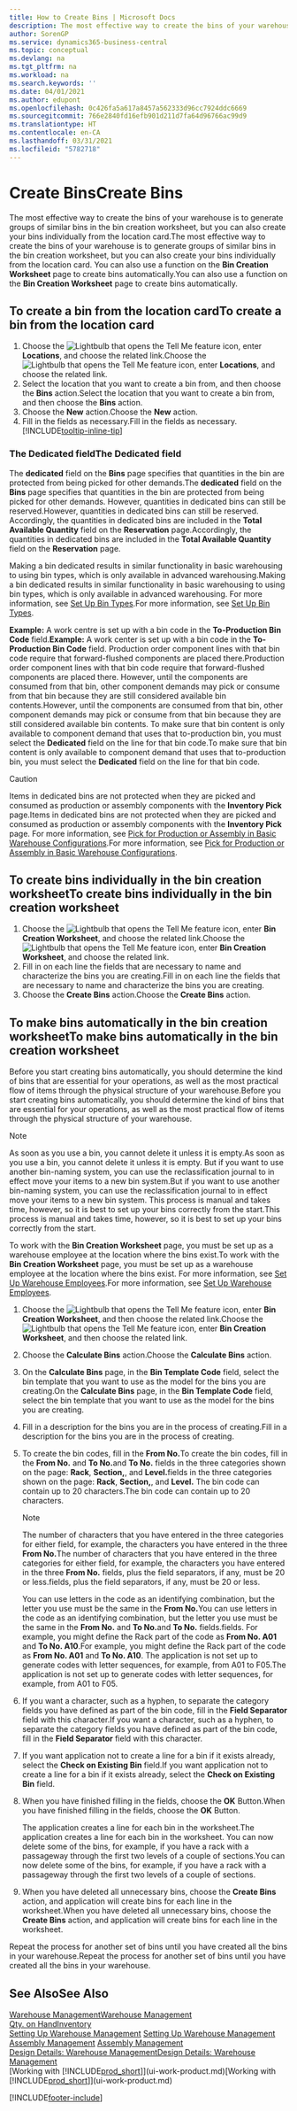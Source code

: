 ```yaml
---
title: How to Create Bins | Microsoft Docs
description: The most effective way to create the bins of your warehouse is to generate groups of similar bins in the bin creation worksheet, but you can also create your bins individually.
author: SorenGP
ms.service: dynamics365-business-central
ms.topic: conceptual
ms.devlang: na
ms.tgt_pltfrm: na
ms.workload: na
ms.search.keywords: ''
ms.date: 04/01/2021
ms.author: edupont
ms.openlocfilehash: 0c426fa5a617a8457a562333d96cc7924ddc6669
ms.sourcegitcommit: 766e2840fd16efb901d211d7fa64d96766ac99d9
ms.translationtype: HT
ms.contentlocale: en-CA
ms.lasthandoff: 03/31/2021
ms.locfileid: "5782718"
---
```

# <a name="create-bins"></a><span data-ttu-id="1ff14-103">Create Bins</span><span class="sxs-lookup"><span data-stu-id="1ff14-103">Create Bins</span></span>
<span data-ttu-id="1ff14-104">The most effective way to create the bins of your warehouse is to generate groups of similar bins in the bin creation worksheet, but you can also create your bins individually from the location card.</span><span class="sxs-lookup"><span data-stu-id="1ff14-104">The most effective way to create the bins of your warehouse is to generate groups of similar bins in the bin creation worksheet, but you can also create your bins individually from the location card.</span></span> <span data-ttu-id="1ff14-105">You can also use a function on the **Bin Creation Worksheet** page to create bins automatically.</span><span class="sxs-lookup"><span data-stu-id="1ff14-105">You can also use a function on the **Bin Creation Worksheet** page to create bins automatically.</span></span>  

## <a name="to-create-a-bin-from-the-location-card"></a><span data-ttu-id="1ff14-106">To create a bin from the location card</span><span class="sxs-lookup"><span data-stu-id="1ff14-106">To create a bin from the location card</span></span>  
1.  <span data-ttu-id="1ff14-107">Choose the ![Lightbulb that opens the Tell Me feature](media/ui-search/search_small.png "Tell me what you want to do") icon, enter **Locations**, and choose the related link.</span><span class="sxs-lookup"><span data-stu-id="1ff14-107">Choose the ![Lightbulb that opens the Tell Me feature](media/ui-search/search_small.png "Tell me what you want to do") icon, enter **Locations**, and choose the related link.</span></span>  
2.  <span data-ttu-id="1ff14-108">Select the location that you want to create a bin from, and then choose the **Bins** action.</span><span class="sxs-lookup"><span data-stu-id="1ff14-108">Select the location that you want to create a bin from, and then choose the **Bins** action.</span></span>  
3. <span data-ttu-id="1ff14-109">Choose the **New** action.</span><span class="sxs-lookup"><span data-stu-id="1ff14-109">Choose the **New** action.</span></span>
4. <span data-ttu-id="1ff14-110">Fill in the fields as necessary.</span><span class="sxs-lookup"><span data-stu-id="1ff14-110">Fill in the fields as necessary.</span></span> [!INCLUDE[tooltip-inline-tip](includes/tooltip-inline-tip_md.md)]

### <a name="the-dedicated-field"></a><span data-ttu-id="1ff14-111">The Dedicated field</span><span class="sxs-lookup"><span data-stu-id="1ff14-111">The Dedicated field</span></span>
<span data-ttu-id="1ff14-112">The **dedicated** field on the **Bins** page specifies that quantities in the bin are protected from being picked for other demands.</span><span class="sxs-lookup"><span data-stu-id="1ff14-112">The **dedicated** field on the **Bins** page specifies that quantities in the bin are protected from being picked for other demands.</span></span> <span data-ttu-id="1ff14-113">However, quantities in dedicated bins can still be reserved.</span><span class="sxs-lookup"><span data-stu-id="1ff14-113">However, quantities in dedicated bins can still be reserved.</span></span> <span data-ttu-id="1ff14-114">Accordingly, the quantities in dedicated bins are included in the **Total Available Quantity** field on the **Reservation** page.</span><span class="sxs-lookup"><span data-stu-id="1ff14-114">Accordingly, the quantities in dedicated bins are included in the **Total Available Quantity** field on the **Reservation** page.</span></span>

<span data-ttu-id="1ff14-115">Making a bin dedicated results in similar functionality in basic warehousing to using bin types, which is only available in advanced warehousing.</span><span class="sxs-lookup"><span data-stu-id="1ff14-115">Making a bin dedicated results in similar functionality in basic warehousing to using bin types, which is only available in advanced warehousing.</span></span> <span data-ttu-id="1ff14-116">For more information, see [Set Up Bin Types](warehouse-how-to-set-up-bin-types.md).</span><span class="sxs-lookup"><span data-stu-id="1ff14-116">For more information, see [Set Up Bin Types](warehouse-how-to-set-up-bin-types.md).</span></span>

<span data-ttu-id="1ff14-117">**Example:** A work centre is set up with a bin code in the **To-Production Bin Code** field.</span><span class="sxs-lookup"><span data-stu-id="1ff14-117">**Example:** A work center is set up with a bin code in the **To-Production Bin Code** field.</span></span> <span data-ttu-id="1ff14-118">Production order component lines with that bin code require that forward-flushed components are placed there.</span><span class="sxs-lookup"><span data-stu-id="1ff14-118">Production order component lines with that bin code require that forward-flushed components are placed there.</span></span> <span data-ttu-id="1ff14-119">However, until the components are consumed from that bin, other component demands may pick or consume from that bin because they are still considered available bin contents.</span><span class="sxs-lookup"><span data-stu-id="1ff14-119">However, until the components are consumed from that bin, other component demands may pick or consume from that bin because they are still considered available bin contents.</span></span> <span data-ttu-id="1ff14-120">To make sure that bin content is only available to component demand that uses that to-production bin, you must select the **Dedicated** field on the line for that bin code.</span><span class="sxs-lookup"><span data-stu-id="1ff14-120">To make sure that bin content is only available to component demand that uses that to-production bin, you must select the **Dedicated** field on the line for that bin code.</span></span>

> [!Caution]
> <span data-ttu-id="1ff14-121">Items in dedicated bins are not protected when they are picked and consumed as production or assembly components with the **Inventory Pick** page.</span><span class="sxs-lookup"><span data-stu-id="1ff14-121">Items in dedicated bins are not protected when they are picked and consumed as production or assembly components with the **Inventory Pick** page.</span></span> <span data-ttu-id="1ff14-122">For more information, see [Pick for Production or Assembly in Basic Warehouse Configurations](warehouse-how-to-pick-for-production.md).</span><span class="sxs-lookup"><span data-stu-id="1ff14-122">For more information, see [Pick for Production or Assembly in Basic Warehouse Configurations](warehouse-how-to-pick-for-production.md).</span></span>

## <a name="to-create-bins-individually-in-the-bin-creation-worksheet"></a><span data-ttu-id="1ff14-123">To create bins individually in the bin creation worksheet</span><span class="sxs-lookup"><span data-stu-id="1ff14-123">To create bins individually in the bin creation worksheet</span></span>  
1.  <span data-ttu-id="1ff14-124">Choose the ![Lightbulb that opens the Tell Me feature](media/ui-search/search_small.png "Tell me what you want to do") icon, enter **Bin Creation Worksheet**, and choose the related link.</span><span class="sxs-lookup"><span data-stu-id="1ff14-124">Choose the ![Lightbulb that opens the Tell Me feature](media/ui-search/search_small.png "Tell me what you want to do") icon, enter **Bin Creation Worksheet**, and choose the related link.</span></span>  
2.  <span data-ttu-id="1ff14-125">Fill in on each line the fields that are necessary to name and characterize the bins you are creating.</span><span class="sxs-lookup"><span data-stu-id="1ff14-125">Fill in on each line the fields that are necessary to name and characterize the bins you are creating.</span></span>  
3.  <span data-ttu-id="1ff14-126">Choose the **Create Bins** action.</span><span class="sxs-lookup"><span data-stu-id="1ff14-126">Choose the **Create Bins** action.</span></span>  

## <a name="to-make-bins-automatically-in-the-bin-creation-worksheet"></a><span data-ttu-id="1ff14-127">To make bins automatically in the bin creation worksheet</span><span class="sxs-lookup"><span data-stu-id="1ff14-127">To make bins automatically in the bin creation worksheet</span></span>  
<span data-ttu-id="1ff14-128">Before you start creating bins automatically, you should determine the kind of bins that are essential for your operations, as well as the most practical flow of items through the physical structure of your warehouse.</span><span class="sxs-lookup"><span data-stu-id="1ff14-128">Before you start creating bins automatically, you should determine the kind of bins that are essential for your operations, as well as the most practical flow of items through the physical structure of your warehouse.</span></span>  

> [!NOTE]  
>  <span data-ttu-id="1ff14-129">As soon as you use a bin, you cannot delete it unless it is empty.</span><span class="sxs-lookup"><span data-stu-id="1ff14-129">As soon as you use a bin, you cannot delete it unless it is empty.</span></span> <span data-ttu-id="1ff14-130">But if you want to use another bin-naming system, you can use the reclassification journal to in effect move your items to a new bin system.</span><span class="sxs-lookup"><span data-stu-id="1ff14-130">But if you want to use another bin-naming system, you can use the reclassification journal to in effect move your items to a new bin system.</span></span> <span data-ttu-id="1ff14-131">This process is manual and takes time, however, so it is best to set up your bins correctly from the start.</span><span class="sxs-lookup"><span data-stu-id="1ff14-131">This process is manual and takes time, however, so it is best to set up your bins correctly from the start.</span></span>  

<span data-ttu-id="1ff14-132">To work with the **Bin Creation Worksheet** page, you must be set up as a warehouse employee at the location where the bins exist.</span><span class="sxs-lookup"><span data-stu-id="1ff14-132">To work with the **Bin Creation Worksheet** page, you must be set up as a warehouse employee at the location where the bins exist.</span></span> <span data-ttu-id="1ff14-133">For more information, see [Set Up Warehouse Employees](warehouse-how-to-set-up-warehouse-employees.md).</span><span class="sxs-lookup"><span data-stu-id="1ff14-133">For more information, see [Set Up Warehouse Employees](warehouse-how-to-set-up-warehouse-employees.md).</span></span>    

1.  <span data-ttu-id="1ff14-134">Choose the ![Lightbulb that opens the Tell Me feature](media/ui-search/search_small.png "Tell me what you want to do") icon, enter **Bin Creation Worksheet**, and then choose the related link.</span><span class="sxs-lookup"><span data-stu-id="1ff14-134">Choose the ![Lightbulb that opens the Tell Me feature](media/ui-search/search_small.png "Tell me what you want to do") icon, enter **Bin Creation Worksheet**, and then choose the related link.</span></span>  
2.  <span data-ttu-id="1ff14-135">Choose the **Calculate Bins** action.</span><span class="sxs-lookup"><span data-stu-id="1ff14-135">Choose the **Calculate Bins** action.</span></span>
3. <span data-ttu-id="1ff14-136">On the **Calculate Bins** page, in the **Bin Template Code** field, select the bin template that you want to use as the model for the bins you are creating.</span><span class="sxs-lookup"><span data-stu-id="1ff14-136">On the **Calculate Bins** page, in the **Bin Template Code** field, select the bin template that you want to use as the model for the bins you are creating.</span></span>
4.  <span data-ttu-id="1ff14-137">Fill in a description for the bins you are in the process of creating.</span><span class="sxs-lookup"><span data-stu-id="1ff14-137">Fill in a description for the bins you are in the process of creating.</span></span>  
5.  <span data-ttu-id="1ff14-138">To create the bin codes, fill in the **From No.**</span><span class="sxs-lookup"><span data-stu-id="1ff14-138">To create the bin codes, fill in the **From No.**</span></span> <span data-ttu-id="1ff14-139">and **To No.**</span><span class="sxs-lookup"><span data-stu-id="1ff14-139">and **To No.**</span></span> <span data-ttu-id="1ff14-140">fields in the three categories shown on the page: **Rack**, **Section,**, and **Level.**</span><span class="sxs-lookup"><span data-stu-id="1ff14-140">fields in the three categories shown on the page: **Rack**, **Section,**, and **Level.**</span></span> <span data-ttu-id="1ff14-141">The bin code can contain up to 20 characters.</span><span class="sxs-lookup"><span data-stu-id="1ff14-141">The bin code can contain up to 20 characters.</span></span>  

    > [!NOTE]  
    >  <span data-ttu-id="1ff14-142">The number of characters that you have entered in the three categories for either field, for example, the characters you have entered in the three **From No.**</span><span class="sxs-lookup"><span data-stu-id="1ff14-142">The number of characters that you have entered in the three categories for either field, for example, the characters you have entered in the three **From No.**</span></span> <span data-ttu-id="1ff14-143">fields, plus the field separators, if any, must be 20 or less.</span><span class="sxs-lookup"><span data-stu-id="1ff14-143">fields, plus the field separators, if any, must be 20 or less.</span></span>  

     <span data-ttu-id="1ff14-144">You can use letters in the code as an identifying combination, but the letter you use must be the same in the **From No.**</span><span class="sxs-lookup"><span data-stu-id="1ff14-144">You can use letters in the code as an identifying combination, but the letter you use must be the same in the **From No.**</span></span> <span data-ttu-id="1ff14-145">and **To No.**</span><span class="sxs-lookup"><span data-stu-id="1ff14-145">and **To No.**</span></span> <span data-ttu-id="1ff14-146">fields.</span><span class="sxs-lookup"><span data-stu-id="1ff14-146">fields.</span></span> <span data-ttu-id="1ff14-147">For example, you might define the Rack part of the code as **From No. A01** and **To No. A10**.</span><span class="sxs-lookup"><span data-stu-id="1ff14-147">For example, you might define the Rack part of the code as **From No. A01** and **To No. A10**.</span></span> <span data-ttu-id="1ff14-148">The application is not set up to generate codes with letter sequences, for example, from A01 to F05.</span><span class="sxs-lookup"><span data-stu-id="1ff14-148">The application is not set up to generate codes with letter sequences, for example, from A01 to F05.</span></span>  

6.  <span data-ttu-id="1ff14-149">If you want a character, such as a hyphen, to separate the category fields you have defined as part of the bin code, fill in the **Field Separator** field with this character.</span><span class="sxs-lookup"><span data-stu-id="1ff14-149">If you want a character, such as a hyphen, to separate the category fields you have defined as part of the bin code, fill in the **Field Separator** field with this character.</span></span>  
7.  <span data-ttu-id="1ff14-150">If you want application not to create a line for a bin if it exists already, select the **Check on Existing Bin** field.</span><span class="sxs-lookup"><span data-stu-id="1ff14-150">If you want application not to create a line for a bin if it exists already, select the **Check on Existing Bin** field.</span></span>  
8. <span data-ttu-id="1ff14-151">When you have finished filling in the fields, choose the **OK** Button.</span><span class="sxs-lookup"><span data-stu-id="1ff14-151">When you have finished filling in the fields, choose the **OK** Button.</span></span>

    <span data-ttu-id="1ff14-152">The application creates a line for each bin in the worksheet.</span><span class="sxs-lookup"><span data-stu-id="1ff14-152">The application creates a line for each bin in the worksheet.</span></span> <span data-ttu-id="1ff14-153">You can now delete some of the bins, for example, if you have a rack with a passageway through the first two levels of a couple of sections.</span><span class="sxs-lookup"><span data-stu-id="1ff14-153">You can now delete some of the bins, for example, if you have a rack with a passageway through the first two levels of a couple of sections.</span></span>  

9. <span data-ttu-id="1ff14-154">When you have deleted all unnecessary bins, choose the **Create Bins** action, and application will create bins for each line in the worksheet.</span><span class="sxs-lookup"><span data-stu-id="1ff14-154">When you have deleted all unnecessary bins, choose the **Create Bins** action, and application will create bins for each line in the worksheet.</span></span>  

<span data-ttu-id="1ff14-155">Repeat the process for another set of bins until you have created all the bins in your warehouse.</span><span class="sxs-lookup"><span data-stu-id="1ff14-155">Repeat the process for another set of bins until you have created all the bins in your warehouse.</span></span>  

## <a name="see-also"></a><span data-ttu-id="1ff14-156">See Also</span><span class="sxs-lookup"><span data-stu-id="1ff14-156">See Also</span></span>  
[<span data-ttu-id="1ff14-157">Warehouse Management</span><span class="sxs-lookup"><span data-stu-id="1ff14-157">Warehouse Management</span></span>](warehouse-manage-warehouse.md)  
[<span data-ttu-id="1ff14-158">Qty. on Hand</span><span class="sxs-lookup"><span data-stu-id="1ff14-158">Inventory</span></span>](inventory-manage-inventory.md)  
<span data-ttu-id="1ff14-159">[Setting Up Warehouse Management](warehouse-setup-warehouse.md)   </span><span class="sxs-lookup"><span data-stu-id="1ff14-159">[Setting Up Warehouse Management](warehouse-setup-warehouse.md)   </span></span>  
<span data-ttu-id="1ff14-160">[Assembly Management](assembly-assemble-items.md)  </span><span class="sxs-lookup"><span data-stu-id="1ff14-160">[Assembly Management](assembly-assemble-items.md)  </span></span>  
[<span data-ttu-id="1ff14-161">Design Details: Warehouse Management</span><span class="sxs-lookup"><span data-stu-id="1ff14-161">Design Details: Warehouse Management</span></span>](design-details-warehouse-management.md)  
<span data-ttu-id="1ff14-162">[Working with [!INCLUDE[prod_short](includes/prod_short.md)]](ui-work-product.md)</span><span class="sxs-lookup"><span data-stu-id="1ff14-162">[Working with [!INCLUDE[prod_short](includes/prod_short.md)]](ui-work-product.md)</span></span>


[!INCLUDE[footer-include](includes/footer-banner.md)]